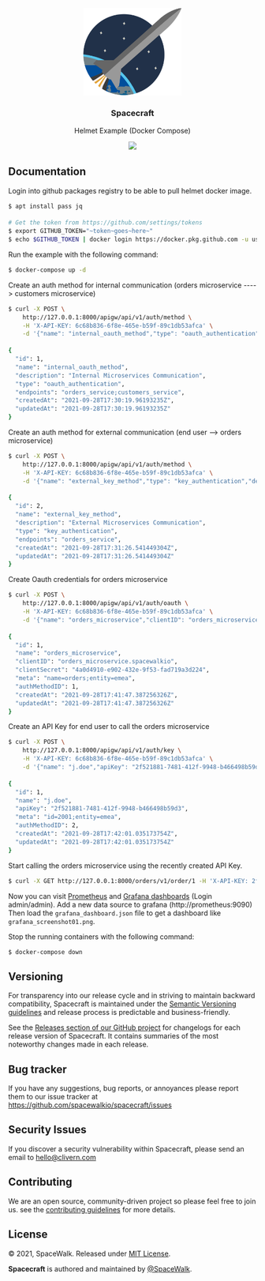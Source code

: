 <p align="center">
    <img src="/assets/logo.png?v=1.0.1" width="200" />
    <h3 align="center">Spacecraft</h3>
    <p align="center">Helmet Example (Docker Compose)</p>
    <p align="center">
        <a href="https://github.com/spacewalkio/spacecraft/blob/master/LICENSE">
            <img src="https://img.shields.io/badge/LICENSE-MIT-E74C3C.svg">
        </a>
    </p>
</p>


## Documentation

Login into github packages registry to be able to pull helmet docker image.

```zsh
$ apt install pass jq

# Get the token from https://github.com/settings/tokens
$ export GITHUB_TOKEN="~token~goes~here~"
$ echo $GITHUB_TOKEN | docker login https://docker.pkg.github.com -u username --password-stdin
```

Run the example with the following command:

```zsh
$ docker-compose up -d
```

Create an auth method for internal communication (orders microservice ----> customers microservice)

```zsh
$ curl -X POST \
    http://127.0.0.1:8000/apigw/api/v1/auth/method \
    -H 'X-API-KEY: 6c68b836-6f8e-465e-b59f-89c1db53afca' \
    -d '{"name": "internal_oauth_method","type": "oauth_authentication","description": "Internal Microservices Communication","endpoints": "orders_service;customers_service"}' | jq .

{
  "id": 1,
  "name": "internal_oauth_method",
  "description": "Internal Microservices Communication",
  "type": "oauth_authentication",
  "endpoints": "orders_service;customers_service",
  "createdAt": "2021-09-28T17:30:19.96193235Z",
  "updatedAt": "2021-09-28T17:30:19.96193235Z"
}
```

Create an auth method for external communication (end user --> orders microservice)

```zsh
$ curl -X POST \
    http://127.0.0.1:8000/apigw/api/v1/auth/method \
    -H 'X-API-KEY: 6c68b836-6f8e-465e-b59f-89c1db53afca' \
    -d '{"name": "external_key_method","type": "key_authentication","description": "External Microservices Communication","endpoints": "orders_service"}' | jq .

{
  "id": 2,
  "name": "external_key_method",
  "description": "External Microservices Communication",
  "type": "key_authentication",
  "endpoints": "orders_service",
  "createdAt": "2021-09-28T17:31:26.541449304Z",
  "updatedAt": "2021-09-28T17:31:26.541449304Z"
}
```

Create Oauth credentials for orders microservice

```zsh
$ curl -X POST \
    http://127.0.0.1:8000/apigw/api/v1/auth/oauth \
    -H 'X-API-KEY: 6c68b836-6f8e-465e-b59f-89c1db53afca' \
    -d '{"name": "orders_microservice","clientID": "orders_microservice.spacewalkio","clientSecret": "4a0d4910-e902-432e-9f53-fad719a3d224","meta": "name=orders;entity=emea","authMethodID":1}' | jq .

{
  "id": 1,
  "name": "orders_microservice",
  "clientID": "orders_microservice.spacewalkio",
  "clientSecret": "4a0d4910-e902-432e-9f53-fad719a3d224",
  "meta": "name=orders;entity=emea",
  "authMethodID": 1,
  "createdAt": "2021-09-28T17:41:47.387256326Z",
  "updatedAt": "2021-09-28T17:41:47.387256326Z"
}
```

Create an API Key for end user to call the orders microservice

```zsh
$ curl -X POST \
    http://127.0.0.1:8000/apigw/api/v1/auth/key \
    -H 'X-API-KEY: 6c68b836-6f8e-465e-b59f-89c1db53afca' \
    -d '{"name": "j.doe","apiKey": "2f521881-7481-412f-9948-b466498b59d3","meta": "id=2001;entity=emea","authMethodID": 2}' | jq .

{
  "id": 1,
  "name": "j.doe",
  "apiKey": "2f521881-7481-412f-9948-b466498b59d3",
  "meta": "id=2001;entity=emea",
  "authMethodID": 2,
  "createdAt": "2021-09-28T17:42:01.035173754Z",
  "updatedAt": "2021-09-28T17:42:01.035173754Z"
}
```

Start calling the orders microservice using the recently created API Key.

```zsh
$ curl -X GET http://127.0.0.1:8000/orders/v1/order/1 -H 'X-API-KEY: 2f521881-7481-412f-9948-b466498b59d3' -v
```

Now you can visit [Prometheus](http://127.0.0.1:9090/targets) and [Grafana dashboards](http://127.0.0.1:3000/) (Login admin/admin). Add a new data source to grafana (http://prometheus:9090) Then load the `grafana_dashboard.json` file to get a dashboard like `grafana_screenshot01.png`.

Stop the running containers with the following command:

```zsh
$ docker-compose down
```


## Versioning

For transparency into our release cycle and in striving to maintain backward compatibility, Spacecraft is maintained under the [Semantic Versioning guidelines](https://semver.org/) and release process is predictable and business-friendly.

See the [Releases section of our GitHub project](https://github.com/spacewalkio/spacecraft/releases) for changelogs for each release version of Spacecraft. It contains summaries of the most noteworthy changes made in each release.


## Bug tracker

If you have any suggestions, bug reports, or annoyances please report them to our issue tracker at https://github.com/spacewalkio/spacecraft/issues


## Security Issues

If you discover a security vulnerability within Spacecraft, please send an email to [hello@clivern.com](mailto:hello@clivern.com)


## Contributing

We are an open source, community-driven project so please feel free to join us. see the [contributing guidelines](CONTRIBUTING.md) for more details.


## License

© 2021, SpaceWalk. Released under [MIT License](https://opensource.org/licenses/mit-license.php).

**Spacecraft** is authored and maintained by [@SpaceWalk](http://github.com/spacewalkio).
